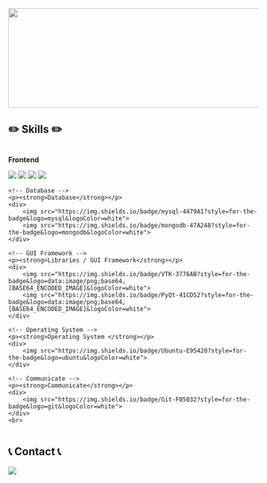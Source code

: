 <a href="https://github.com/devxb/gitanimals">
  <img src="https://render.gitanimals.org/lines/{seuthootDev}?pet-id=1" width="1000" height="200"/>
</a>


## ✏️ Skills ✏️
<div style="display:flex; flex-direction:column; align-items:flex-start;">
    <!-- Frontend -->
    <p><strong>Frontend</strong></p>
    <div>
        <img src="https://img.shields.io/badge/HTML5-E34F26?style=for-the-badge&logo=html5&logoColor=white">
        <img src="https://img.shields.io/badge/CSS3-1572B6?style=for-the-badge&logo=css3&logoColor=white">
        <img src="https://img.shields.io/badge/JavaScript-F7DF1E?style=for-the-badge&logo=javascript&logoColor=black">
        <img src="https://img.shields.io/badge/Three.js-000000?style=for-the-badge&logo=three.js&logoColor=white">
    </div>
  
    <!-- Database -->
    <p><strong>Database</strong></p>
    <div> 
        <img src="https://img.shields.io/badge/mysql-4479A1?style=for-the-badge&logo=mysql&logoColor=white"> 
        <img src="https://img.shields.io/badge/mongodb-47A248?style=for-the-badge&logo=mongodb&logoColor=white"> 
    </div>
  
    <!-- GUI Framework -->
    <p><strong>Libraries / GUI Framework</strong></p>
    <div>
        <img src="https://img.shields.io/badge/VTK-3776AB?style=for-the-badge&logo=data:image/png;base64,[BASE64_ENCODED_IMAGE]&logoColor=white"> 
        <img src="https://img.shields.io/badge/PyQt-41CD52?style=for-the-badge&logo=data:image/png;base64,[BASE64_ENCODED_IMAGE]&logoColor=white"> 
    </div>

    <!-- Operating System -->
    <p><strong>Operating System </strong></p>
    <div>
        <img src="https://img.shields.io/badge/Ubuntu-E95420?style=for-the-badge&logo=ubuntu&logoColor=white">
    </div>

    <!-- Communicate -->
    <p><strong>Communicate</strong></p>
    <div>
        <img src="https://img.shields.io/badge/Git-F05032?style=for-the-badge&logo=git&logoColor=white"> 
    </div>
    <br>
</div>




## 📞 Contact 📞
<div style="display:flex; flex-direction:row;">
    <a href="mailto:seuthootdev@gmail.com">
        <img src="https://img.shields.io/badge/seuthootdev@gmail.com-EA4335?style=for-the-badge&logo=Gmail&logoColor=white"> 
    </a>
